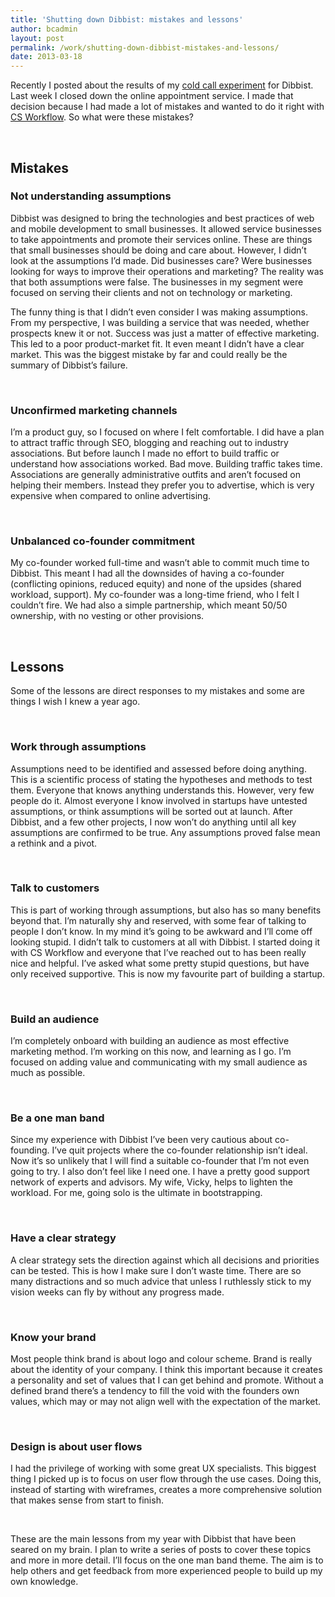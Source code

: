 ```yaml
---
title: 'Shutting down Dibbist: mistakes and lessons'
author: bcadmin
layout: post
permalink: /work/shutting-down-dibbist-mistakes-and-lessons/
date: 2013-03-18
---
```

Recently I posted about the results of my <a href="http://chadfield.org/work/my-experiment-with-cold-calling/" title="My experiment with cold calling" target="_blank">cold call experiment</a> for Dibbist. Last week I closed down the online appointment service. I made that decision because I had made a lot of mistakes and wanted to do it right with <a href="http://csworkflow.com" title="CS Workflow landing page" target="_blank">CS Workflow</a>. So what were these mistakes?

&nbsp;

## Mistakes

### Not understanding assumptions

Dibbist was designed to bring the technologies and best practices of web and mobile development to small businesses. It allowed service businesses to take appointments and promote their services online. These are things that small businesses should be doing and care about. However, I didn&#8217;t look at the assumptions I&#8217;d made. Did businesses care? Were businesses looking for ways to improve their operations and marketing? The reality was that both assumptions were false. The businesses in my segment were focused on serving their clients and not on technology or marketing.

The funny thing is that I didn&#8217;t even consider I was making assumptions. From my perspective, I was building a service that was needed, whether prospects knew it or not. Success was just a matter of effective marketing. This led to a poor product-market fit. It even meant I didn&#8217;t have a clear market. This was the biggest mistake by far and could really be the summary of Dibbist&#8217;s failure.

&nbsp;

### Unconfirmed marketing channels

I&#8217;m a product guy, so I focused on where I felt comfortable. I did have a plan to attract traffic through SEO, blogging and reaching out to industry associations. But before launch I made no effort to build traffic or understand how associations worked. Bad move. Building traffic takes time. Associations are generally administrative outfits and aren&#8217;t focused on helping their members. Instead they prefer you to advertise, which is very expensive when compared to online advertising.

&nbsp;

### Unbalanced co-founder commitment

My co-founder worked full-time and wasn&#8217;t able to commit much time to Dibbist. This meant I had all the downsides of having a co-founder (conflicting opinions, reduced equity) and none of the upsides (shared workload, support). My co-founder was a long-time friend, who I felt I couldn&#8217;t fire. We had also a simple partnership, which meant 50/50 ownership, with no vesting or other provisions.

&nbsp;

## Lessons

Some of the lessons are direct responses to my mistakes and some are things I wish I knew a year ago.

&nbsp;

### Work through assumptions

Assumptions need to be identified and assessed before doing anything. This is a scientific process of stating the hypotheses and methods to test them. Everyone that knows anything understands this. However, very few people do it. Almost everyone I know involved in startups have untested assumptions, or think assumptions will be sorted out at launch. After Dibbist, and a few other projects, I now won&#8217;t do anything until all key assumptions are confirmed to be true. Any assumptions proved false mean a rethink and a pivot.

&nbsp;

### Talk to customers

This is part of working through assumptions, but also has so many benefits beyond that. I&#8217;m naturally shy and reserved, with some fear of talking to people I don&#8217;t know. In my mind it&#8217;s going to be awkward and I&#8217;ll come off looking stupid. I didn&#8217;t talk to customers at all with Dibbist. I started doing it with CS Workflow and everyone that I&#8217;ve reached out to has been really nice and helpful. I&#8217;ve asked what some pretty stupid questions, but have only received supportive. This is now my favourite part of building a startup.

&nbsp;

### Build an audience

I&#8217;m completely onboard with building an audience as most effective marketing method. I&#8217;m working on this now, and learning as I go. I&#8217;m focused on adding value and communicating with my small audience as much as possible.

&nbsp;

### Be a one man band

Since my experience with Dibbist I&#8217;ve been very cautious about co-founding. I&#8217;ve quit projects where the co-founder relationship isn&#8217;t ideal. Now it&#8217;s so unlikely that I will find a suitable co-founder that I&#8217;m not even going to try. I also don&#8217;t feel like I need one. I have a pretty good support network of experts and advisors. My wife, Vicky, helps to lighten the workload. For me, going solo is the ultimate in bootstrapping.

&nbsp;

### Have a clear strategy

A clear strategy sets the direction against which all decisions and priorities can be tested. This is how I make sure I don&#8217;t waste time. There are so many distractions and so much advice that unless I ruthlessly stick to my vision weeks can fly by without any progress made.

&nbsp;

### Know your brand

Most people think brand is about logo and colour scheme. Brand is really about the identity of your company. I think this important because it creates a personality and set of values that I can get behind and promote. Without a defined brand there&#8217;s a tendency to fill the void with the founders own values, which may or may not align well with the expectation of the market.

&nbsp;

### Design is about user flows

I had the privilege of working with some great UX specialists. This biggest thing I picked up is to focus on user flow through the use cases. Doing this, instead of starting with wireframes, creates a more comprehensive solution that makes sense from start to finish.

&nbsp;

These are the main lessons from my year with Dibbist that have been seared on my brain. I plan to write a series of posts to cover these topics and more in more detail. I&#8217;ll focus on the one man band theme. The aim is to help others and get feedback from more experienced people to build up my own knowledge.